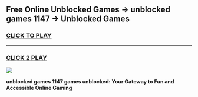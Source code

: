 
## Free Online Unblocked Games → unblocked games 1147 → Unblocked Games
<h3>
<a href="https://premium.freeplayer.one?title=unblocked_games_1147&ref=21F">CLICK TO PLAY</a></h3>
<hr>

<h3>
<a href="https://premium.freeplayer.one?title=unblocked_games_1147&ref=21F">CLICK 2 PLAY</a>
  
</h3>

<a href="https://premium.freeplayer.one?title=unblocked_games_1147&ref=21F/"><img src="https://clearcache.store/games.png"></a>


**unblocked games 1147 games unblocked: Your Gateway to Fun and Accessible Online Gaming**
